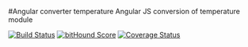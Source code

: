 #Angular converter temperature
Angular JS conversion of temperature module

[![Build Status](https://travis-ci.org/ripper2hl/angular-converter-temperature.svg?branch=master)](https://travis-ci.org/ripper2hl/angular-converter-temperature)
 [![bitHound Score](https://www.bithound.io/github/ripper2hl/angular-converter-temperature/badges/score.svg)](https://www.bithound.io/github/ripper2hl/angular-converter-temperature)
 [![Coverage Status](https://coveralls.io/repos/ripper2hl/angular-converter-temperature/badge.svg)](https://coveralls.io/r/ripper2hl/angular-converter-temperature) 
